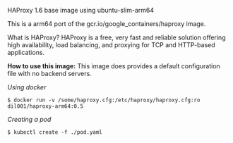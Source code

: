 
HAProxy 1.6 base image using ubuntu-slim-arm64

This is a arm64 port of the gcr.io/google_containers/haproxy image.

What is HAProxy?
HAProxy is a free, very fast and reliable solution offering high availability, load balancing, and proxying for TCP and HTTP-based applications.

**How to use this image:**
This image does provides a default configuration file with no backend servers.

*Using docker*
```
$ docker run -v /some/haproxy.cfg:/etc/haproxy/haproxy.cfg:ro dil001/haproxy-arm64:0.5
```

*Creating a pod*
```
$ kubectl create -f ./pod.yaml
```

